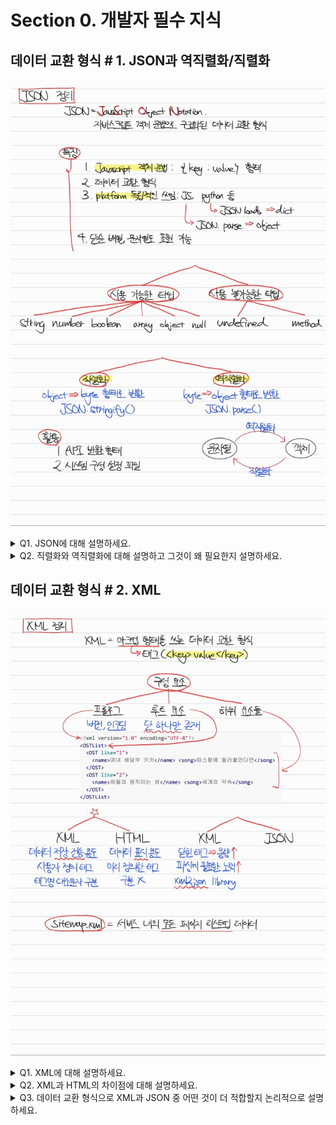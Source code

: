 # Section 0. 개발자 필수 지식

## 데이터 교환 형식 # 1. JSON과 역직렬화/직렬화

![note](notes/JSON.jpg)

<details>
<summary>Q1. JSON에 대해 설명하세요.</summary>

JSON은 JavaScript Object Notation의 줄임말로, 자바스크립트 객체 문법을 사용한 데이터 교환 형식을 말합니다.

플랫폼 독립적인 데이터 형식이기 때문에 자바스크립트, 자바, 파이썬 등 다양한 언어와 다양한 시스템에서 사용할 수 있습니다. 그렇기 때문에 API 반환 형식 또는 package.json과 같은 시스템 구성 설정 파일 등에 사용됩니다.

JSON.parse()를 사용하여 역직렬화하고, JSON.stringify()를 사용하여 직렬화할 수 있습니다.
</details>

<details>
<summary>Q2. 직렬화와 역직렬화에 대해 설명하고 그것이 왜 필요한지 설명하세요.</summary>

직렬화란 JSON 객체를 바이트 형식으로 변환하는 것을 말합니다. 직렬화는 다양한 플랫폼에서 객체를 불러올 수 있게 하기 위해 사용됩니다.

역직렬화란 바이트 형식을 JSON 객체로 변환하는 것을 말합니다. 역직렬화는 특정 플랫폼에서 객체를 직접 사용할 수 있게 하기 위해 사용됩니다.
</details>

## 데이터 교환 형식 # 2. XML

![note](notes/XML.jpg)

<details>
<summary>Q1. XML에 대해 설명하세요.</summary>

XML이란 태그로 특징되는 마크업 형태를 쓰는 데이터 교환 형식입니다. 키의 이름으로 태그를 정의하고, 시작 태그와 종료 태그 사이에 키의 값을 포함하는 형태입니다.

XML 문서는 버전 및 인코딩 정보를 담고 있는 프롤로그, 단 한 번만 나타나는 루트 요소, 루트 요소 하위에 존재하는 하위 요소들로 구성됩니다.

</details>

<details>
<summary>Q2. XML과 HTML의 차이점에 대해 설명하세요.</summary>

XML은 데이터 저장과 전송 용도로 사용되며, 태그를 사용자가 정의하여 사용해야 되고, 태그명이 대소문자를 구분합니다.

반면 HTML은 데이터 표시 용도로 사용되며, 미리 정의된 태그를 사용해야 되고, 태그명이 대소문자를 구분하지 않습니다.

</details>

<details>
<summary>Q3. 데이터 교환 형식으로 XML과 JSON 중 어떤 것이 더 적합할지 논리적으로 설명하세요.</summary>

상황에 따라 적합한 선택지는 다를 수 있겠지만, 저라면 JSON을 선택하겠습니다.

그 이유는 XML의 경우 종료 태그가 차지하는 용량 때문에 기본적으로 데이터가 무거워지고, 노드 환경에서 자바스크립트 객체로 파싱할 때에도 내장 라이브러리가 지원되지 않고 xml2json 같은 외부 라이브러리를 사용해야 한다는 불편함이 있기 때문입니다.

</details>